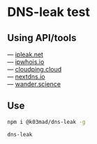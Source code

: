 # DNS-leak test

## Using API/tools

— [ipleak.net](https://airvpn.org/forums/topic/14737-api)\
— [ipwhois.io](https://ipwhois.io/documentation)\
— [cloudping.cloud](https://www.cloudping.cloud/cdn)\
— [nextdns.io](https://test.nextdns.io)\
— [wander.science](https://wander.science/projects/dns/dnssec-resolver-test)

## Use

```bash
npm i @k03mad/dns-leak -g

dns-leak
```

